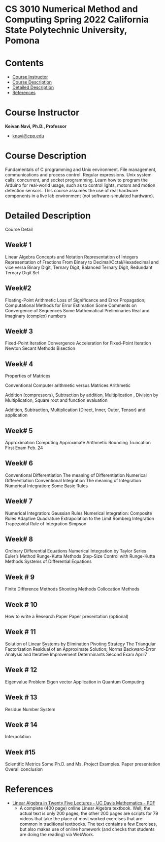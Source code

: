 # CS 3010 Numerical Method and Computing Spring 2022 California State Polytechnic University, Pomona  


# Contents

- [Course Instructor](#Course-Instructor)
- [Course Description](#Course-Description)
- [Detailed Description](#Detailed-Description)
- [References](#References)  
<!-- - [Code of conduct](#code-of-conduct)
- [Team](#team) -->
# Course Instructor  
**Keivan Navi, Ph.D., Professor**  
* [knavi@cpp.edu](knavi@cpp.edu)  

# Course Description  
Fundamentals of C programming 
and Unix environment. File management, communications and process control. Regular expressions. Unix system calls, concurrent, and socket programming. Learn how to program the Arduino for real-world usage, such as to control lights, motors and motion detection sensors. This course assumes the use of real hardware components in a live lab environment (not software-simulated hardware).   

# Detailed Description  

Course Detail
## Week# 1
Linear Algebra Concepts and Notation
Representation of Integers
Representation of Fractions
From Binary to Decimal/Octal/Hexadecimal and vice versa
Binary Digit, Ternary Digit, Balanced Ternary Digit, Redundant Ternary Digit Set

## Week#2
Floating-Point Arithmetic
Loss of Significance and Error Propagation;
Computational Methods for Error Estimation
Some Comments on Convergence of Sequences
Some Mathematical Preliminaries
Real and Imaginary (complex) numbers

## Week# 3
Fixed-Point Iteration
Convergence Acceleration for Fixed-Point Iteration
Newton
Secant Methods
Bisection

## Week# 4

Properties of Matrices

Conventional Computer arithmetic versus Matrices Arithmetic

Addition (compressors), Subtraction by addition, Multiplication , Division by Multiplication, Square root and function evaluation  

Addition, Subtraction, Multiplication (Direct, Inner, Outer, Tensor) and application

## Week# 5
Approximation Computing
Approximate Arithmetic
Rounding
Truncation
First Exam Feb. 24

## Week# 6
Conventional Differentiation
The meaning of Differentiation
Numerical Differentiation
Conventional Integration
The meaning of Integration
Numerical Integration: Some Basic Rules

## Week# 7
Numerical Integration: Gaussian Rules
Numerical Integration: Composite Rules
Adaptive Quadrature
Extrapolation to the Limit
Romberg Integration
Trapezoidal Rule of Integration
Simpson

## Week# 8
Ordinary Differential Equations
Numerical Integration by Taylor Series
Euler’s Method
Runge-Kutta Methods
Step-Size Control with Runge-Kutta Methods
Systems of Differential Equations

## Week # 9

Finite Difference Methods
Shooting Methods
Collocation Methods

## Week # 10
How to write a Research Paper
Paper presentation (optional)

## Week # 11
Solution of Linear Systems by Elimination
Pivoting Strategy
The Triangular Factorization
Residual of an Approximate Solution; Norms
Backward-Error Analysis and Iterative Improvement
Determinants
Second Exam April7

## Week # 12
Eigenvalue Problem
Eigen vector
Application in Quantum Computing

## Week # 13
Residue Number System

## Week # 14
Interpolation

## Week #15
Scientific Metrics
Some Ph.D. and Ms. Project Examples.
Paper presentation
Overall conclusion


# References  
 * [Linear Algebra in Twenty Five Lectures - UC Davis Mathematics - PDF](https://www.math.ucdavis.edu/~linear/linear.pdf)
   *  A complete (400 page) online Linear Algebra textbook. Well, the actual text is only 200 pages; the other 200 pages are scripts for 79 videos that take the place of most worked exercises that are common in traditional textbooks. The text contains a few Exercises, but also makes use of online homework (and checks that students are doing the reading) via WebWork.
